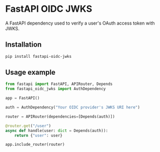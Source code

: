 # FastAPI OIDC JWKS

A FastAPI dependency used to verify a user's OAuth access token with JWKS.

## Installation

```bash
pip install fastapi-oidc-jwks
```

## Usage example

```python
from fastapi import FastAPI, APIRouter, Depends
from fastapi_oidc_jwks import AuthDependency

app = FastAPI()

auth = AuthDependency("Your OIDC provider's JWKS URI here")

router = APIRouter(dependencies=[Depends(auth)])

@router.get("/user")
async def handle(user: dict = Depends(auth)):
    return {"user": user}

app.include_router(router)
```

